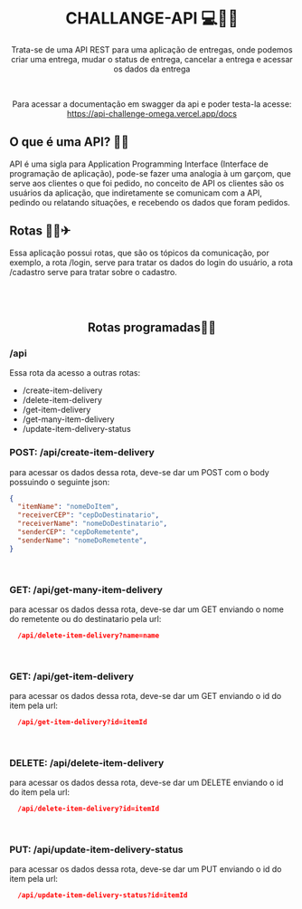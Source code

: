 <main>
  <h1 align="center">CHALLANGE-API 💻👨‍💻</h1>
  <p align="center">Trata-se de uma API REST para uma aplicação de entregas, onde podemos criar uma entrega, mudar o status de entrega, cancelar a entrega e acessar os dados da entrega</p>
  <br />
  <p align='center'>Para acessar a documentação em swagger da api e poder testa-la acesse: <a href='https://api-challenge-omega.vercel.app/docs'>https://api-challenge-omega.vercel.app/docs</a></p>
</main>

<section>
  <h2>O que é uma API? 🧐🤨</h2>
  <p>
    API é uma sigla para Application Programming Interface (Interface de programação de aplicação), 
    pode-se fazer uma analogia à um garçom, que serve aos clientes o que foi pedido, no conceito de API
    os clientes são os usuários da aplicação, que indiretamente se comunicam com a API, pedindo ou relatando
    situações, e recebendo os dados que foram pedidos.
  </p>
  
  
  <h2>Rotas 🚗🚙✈</h2>
  <p>
    Essa aplicação possui rotas, que são os tópicos da comunicação, por exemplo, a rota /login, serve para tratar os dados
    do login do usuário, a rota /cadastro serve para tratar sobre o cadastro.
  </p>
</section>

<br>
<br>
  
<section>
  <h2 align="center">Rotas programadas👩‍💻</h2>
  
  <h3>/api</h3>

  <p>Essa rota da acesso a outras rotas:</p>

  <ul>
    <li>/create-item-delivery</li>
    <li>/delete-item-delivery</li>
    <li>/get-item-delivery</li>
    <li>/get-many-item-delivery</li>
    <li>/update-item-delivery-status</li>
  </ul>  
  
  <h3>POST: /api/create-item-delivery</h3>
  <p>
    para acessar os dados dessa rota, deve-se dar um POST com o body possuindo o seguinte json:
  </p>
  
  ```json
  {
    "itemName": "nomeDoItem",
    "receiverCEP": "cepDoDestinatario",
    "receiverName": "nomeDoDestinatario",
    "senderCEP": "cepDoRemetente",
    "senderName": "nomeDoRemetente",
  }
  ```
  <br />
  <h3>GET: /api/get-many-item-delivery</h3>
  <p>
    para acessar os dados dessa rota, deve-se dar um GET enviando o nome do remetente ou do destinatario pela url:
  </p>
  
  ```json
    /api/delete-item-delivery?name=name
  ```
  <br />
  <h3>GET: /api/get-item-delivery</h3>
  <p>
    para acessar os dados dessa rota, deve-se dar um GET enviando o id do item pela url:
  </p>
  
  ```json
    /api/get-item-delivery?id=itemId
  ```
  <br />
  <h3>DELETE: /api/delete-item-delivery</h3>
  <p>
    para acessar os dados dessa rota, deve-se dar um DELETE enviando o id do item pela url:
  </p>
  
  ```json
    /api/delete-item-delivery?id=itemId
  ```
<br />
  <h3>PUT: /api/update-item-delivery-status</h3>
  <p>
    para acessar os dados dessa rota, deve-se dar um PUT enviando o id do item pela url:
  </p>
  
  ```json
    /api/update-item-delivery-status?id=itemId
  ```
</section>
